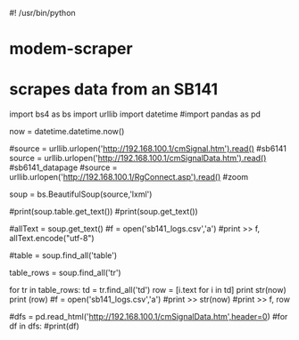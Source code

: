 #! /usr/bin/python

# modem-scraper
# scrapes data from an SB141

import bs4 as bs
import urllib
import datetime
#import pandas as pd

now = datetime.datetime.now()

#source = urllib.urlopen('http://192.168.100.1/cmSignal.htm').read() #sb6141
source = urllib.urlopen('http://192.168.100.1/cmSignalData.htm').read() #sb6141_datapage
#source = urllib.urlopen('http://192.168.100.1/RgConnect.asp').read() #zoom

soup = bs.BeautifulSoup(source,'lxml')

#print(soup.table.get_text())
#print(soup.get_text())

#allText = soup.get_text()
#f = open('sb141_logs.csv','a')
#print >> f, allText.encode("utf-8")

#table = soup.find_all('table')

table_rows = soup.find_all('tr')

for tr in table_rows:
	td = tr.find_all('td')
	row = [i.text for i in td]
	print str(now)	
	print (row)
	#f = open('sb141_logs.csv','a')
	#print >> str(now)
	#print >> f, row

#dfs = pd.read_html('http://192.168.100.1/cmSignalData.htm',header=0)
#for df in dfs:
	#print(df)
